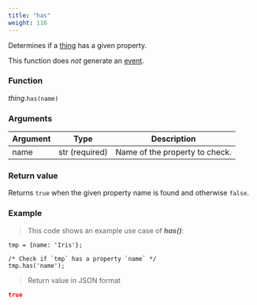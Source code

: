 ```yaml
---
title: "has"
weight: 116
---
```


Determines if a [thing](..) has a given property.

This function does *not* generate an [event](../../../overview/events).

### Function

*thing*.`has(name)`

### Arguments

Argument | Type | Description
-------- | ---- | -----------
name | str (required) | Name of the property to check.

### Return value

Returns `true` when the given property name is found and otherwise `false`.

### Example

> This code shows an example use case of ***has()***:

```thingsdb,json_response
tmp = {name: 'Iris'};

/* Check if `tmp` has a property `name` */
tmp.has('name');
```

> Return value in JSON format

```json
true
```
